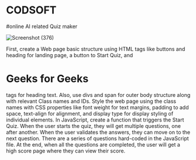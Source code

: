 # CODSOFT

#online AI related Quiz maker

![Screenshot (376)](https://github.com/user-attachments/assets/a72c6e41-96f6-4265-b80f-7dbe6a245cff)

First, create a Web page basic structure using HTML tags like buttons and heading for landing page, a button to Start Quiz, and <h1> Geeks for Geeks</h1> tags for heading text. Also, use divs and span for outer body structure along with relevant Class names and IDs.
Style the web page using the class names with CSS properties like font weight for text margins, padding to add space, text-align for alignment, and display type for display styling of individual elements.
In JavaScript, create a function that triggers the Start Quiz. When the user starts the quiz, they will get multiple questions, one after another. When the user validates the answers, they can move on to the next question. There are a series of questions hard-coded in the JavaScript file.
At the end, when all the questions are completed, the user will get a high score page where they can view their score.
